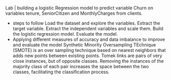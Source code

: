 Lab | building a logistic Regression model to predict variable Churn on variables tenure, SeniorCitizen and MonthlyCharges from clients.

- steps to follow
Load the dataset and explore the variables.
Extract the target variable.
Extract the independent variables and scale them.
Build the logistic regression model.
Evaluate the model.
- Applying different measures of accuracy and data imbalance to improve and evaluate the model
Synthetic Minority Oversampling TEchnique (SMOTE) is an over sampling technique based on nearest neighbors that adds new points between existing points. 
Tomek links are pairs of very close instances, but of opposite classes. Removing the instances of the majority class of each pair increases the space between the two classes, facilitating the classification process.
